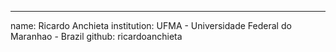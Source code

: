 ---
name: Ricardo Anchieta
institution: UFMA - Universidade Federal do Maranhao - Brazil
github: ricardoanchieta